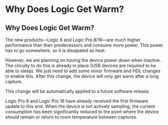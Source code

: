 # Why Does Logic Get Warm?

## Why Does Logic Get Warm?

The new products—Logic 8 and Logic Pro 8/16—are much higher performance than their predecessors and consume more power. This power has to go somewhere, so it is dissipated as heat.

However, we are planning on having the device power down when inactive. The circuity to do this is already in place \(USB devices are required to be able to sleep\). We just need to add some minor firmware and HDL changes to enable this. After this change, the device will only get warm after a long capture.

This change will be automatically applied to a future software release.

Logic Pro 8 and Logic Pro 16 have already received the first firmware update to this end. When the device is not actively sampling, the current consumption has been significantly reduced to the point where the device should remain or return to room temperature between captures.

